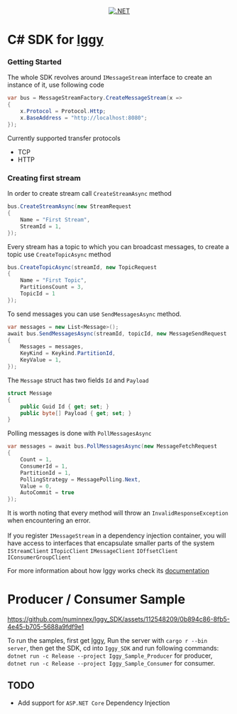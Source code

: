 <div align="center">
  
[![.NET](https://github.com/numinnex/Iggy_SDK/actions/workflows/dotnet.yml/badge.svg)](https://github.com/numinnex/Iggy_SDK/actions/workflows/dotnet.yml)

</div>

# C# SDK for [Iggy](https://github.com/spetz/iggy)

### Getting Started
The whole SDK revolves around `IMessageStream` interface to create an instance of it, use following code
```c#
var bus = MessageStreamFactory.CreateMessageStream(x =>
{
    x.Protocol = Protocol.Http;
    x.BaseAddress = "http://localhost:8080";
});

```
Currently supported transfer protocols
-  TCP
-  HTTP

### Creating first stream
In order to create stream call `CreateStreamAsync` method
```c#
bus.CreateStreamAsync(new StreamRequest
{
    Name = "First Stream",
    StreamId = 1,
});

```
Every stream has a topic to which you can broadcast messages, to create a topic
use `CreateTopicAsync` method
```c#
bus.CreateTopicAsync(streamId, new TopicRequest
{
    Name = "First Topic",
    PartitionsCount = 3,
    TopicId = 1
});

```
To send messages you can use `SendMessagesAsync` method.
```c#
var messages = new List<Message>();
await bus.SendMessagesAsync(streamId, topicId, new MessageSendRequest
{
    Messages = messages,
    KeyKind = Keykind.PartitionId,
    KeyValue = 1,
});
```
The `Message` struct has two fields `Id` and `Payload`
```c#
struct Message
{
    public Guid Id { get; set; }
    public byte[] Payload { get; set; }
}
```

Polling messages is done with `PollMessagesAsync` 
```c#
var messages = await bus.PollMessagesAsync(new MessageFetchRequest
{
    Count = 1,
    ConsumerId = 1,
    PartitionId = 1,
    PollingStrategy = MessagePolling.Next,
    Value = 0,
    AutoCommit = true
});
```
It is worth noting that every method will throw an `InvalidResponseException` when encountering an error.<br><br>
If you register `IMessageStream` in a dependency injection container, you will have access to interfaces
that encapsulate smaller parts of the system `IStreamClient` `ITopicClient` `IMessageClient` `IOffsetClient` `IConsumerGroupClient`

For more information about how Iggy works check its [documentation](https://docs.iggy.rs/)

# Producer / Consumer Sample

https://github.com/numinnex/Iggy_SDK/assets/112548209/0b894c86-8fb5-4e45-b705-5688a9fdf9e1

To run the samples, first get [Iggy](https://github.com/spetz/iggy), Run the server with `cargo r --bin server`, then get the SDK, cd into `Iggy_SDK`
and run following commands: `dotnet run -c Release --project Iggy_Sample_Producer` for producer, `dotnet run -c Release --project Iggy_Sample_Consumer`
for consumer.

## TODO 
- Add support for `ASP.NET Core` Dependency Injection




